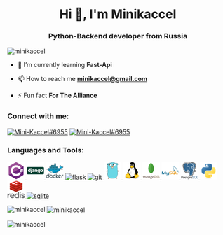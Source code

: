 <h1 align="center">Hi 👋, I'm Minikaccel</h1>
<h3 align="center">Python-Backend developer from Russia</h3>

<p align="left"> <img src="https://komarev.com/ghpvc/?username=minikaccel&label=Profile%20views&color=0e75b6&style=flat" alt="minikaccel" /> </p>

- 🌱 I’m currently learning **Fast-Api**

- 📫 How to reach me **minikaccel@gmail.com**

- ⚡ Fun fact **For The Alliance**

<h3 align="left">Connect with me:</h3>
<p align="left">
<a href="https://t.me/mini_kaccel" target="blank"><img align="center" src="https://user-images.githubusercontent.com/68586131/147944644-c18b2513-a162-454c-bd17-c639a1fcfff2.png" alt="Mini-Kaccel#6955" height="30" width="30" /></a>
<a href="https://discord.gg/Mini-Kaccel#6955" target="blank"><img align="center" src="https://raw.githubusercontent.com/rahuldkjain/github-profile-readme-generator/master/src/images/icons/Social/discord.svg" alt="Mini-Kaccel#6955" height="30" width="40" /></a>
</p>

<h3 align="left">Languages and Tools:</h3>
<p align="left"> <a href="https://www.w3schools.com/cs/" target="_blank" rel="noreferrer"> <img src="https://raw.githubusercontent.com/devicons/devicon/master/icons/csharp/csharp-original.svg" alt="csharp" width="40" height="40"/> </a> <a href="https://www.djangoproject.com/" target="_blank" rel="noreferrer"> <img src="https://raw.githubusercontent.com/devicons/devicon/master/icons/django/django-original.svg" alt="django" width="40" height="40"/> </a> <a href="https://www.docker.com/" target="_blank" rel="noreferrer"> <img src="https://raw.githubusercontent.com/devicons/devicon/master/icons/docker/docker-original-wordmark.svg" alt="docker" width="40" height="40"/> </a> <a href="https://flask.palletsprojects.com/" target="_blank" rel="noreferrer"> <img src="https://www.vectorlogo.zone/logos/pocoo_flask/pocoo_flask-icon.svg" alt="flask" width="40" height="40"/> </a> <a href="https://git-scm.com/" target="_blank" rel="noreferrer"> <img src="https://www.vectorlogo.zone/logos/git-scm/git-scm-icon.svg" alt="git" width="40" height="40"/> </a> <a href="https://golang.org" target="_blank" rel="noreferrer"> <img src="https://raw.githubusercontent.com/devicons/devicon/master/icons/go/go-original.svg" alt="go" width="40" height="40"/> </a> <a href="https://www.linux.org/" target="_blank" rel="noreferrer"> <img src="https://raw.githubusercontent.com/devicons/devicon/master/icons/linux/linux-original.svg" alt="linux" width="40" height="40"/> </a> <a href="https://www.mongodb.com/" target="_blank" rel="noreferrer"> <img src="https://raw.githubusercontent.com/devicons/devicon/master/icons/mongodb/mongodb-original-wordmark.svg" alt="mongodb" width="40" height="40"/> </a> <a href="https://www.mysql.com/" target="_blank" rel="noreferrer"> <img src="https://raw.githubusercontent.com/devicons/devicon/master/icons/mysql/mysql-original-wordmark.svg" alt="mysql" width="40" height="40"/> </a> <a href="https://www.postgresql.org" target="_blank" rel="noreferrer"> <img src="https://raw.githubusercontent.com/devicons/devicon/master/icons/postgresql/postgresql-original-wordmark.svg" alt="postgresql" width="40" height="40"/> </a> <a href="https://www.python.org" target="_blank" rel="noreferrer"> <img src="https://raw.githubusercontent.com/devicons/devicon/master/icons/python/python-original.svg" alt="python" width="40" height="40"/> </a> <a href="https://redis.io" target="_blank" rel="noreferrer"> <img src="https://raw.githubusercontent.com/devicons/devicon/master/icons/redis/redis-original-wordmark.svg" alt="redis" width="40" height="40"/> </a> <a href="https://www.sqlite.org/" target="_blank" rel="noreferrer"> <img src="https://www.vectorlogo.zone/logos/sqlite/sqlite-icon.svg" alt="sqlite" width="40" height="40"/> </a> </p>

<p><img align="left" src="https://github-readme-stats.vercel.app/api/top-langs?username=minikaccel&show_icons=true&theme=dark&locale=en&layout=compact" alt="minikaccel" /></p>

<p>&nbsp;<img align="center" src="https://github-readme-stats.vercel.app/api?username=minikaccel&show_icons=true&theme=dark&locale=en" alt="minikaccel" /></p>

<p><img align="center" src="https://github-readme-streak-stats.herokuapp.com/?user=minikaccel&theme=dark" alt="minikaccel" /></p>
